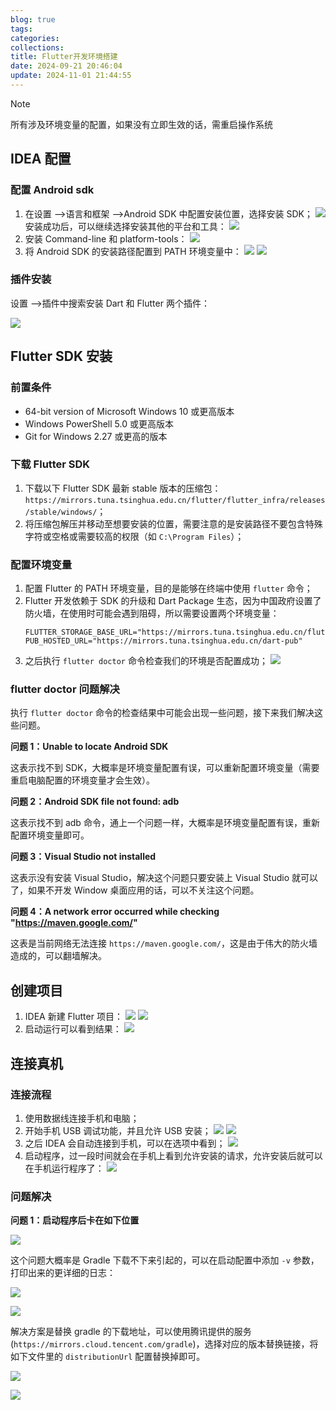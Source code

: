 ```yaml
---
blog: true
tags: 
categories: 
collections: 
title: Flutter开发环境搭建
date: 2024-09-21 20:46:04
update: 2024-11-01 21:44:55
---
```


> [!note]
> 所有涉及环境变量的配置，如果没有立即生效的话，需重启操作系统

## IDEA 配置

### 配置 Android sdk
1. 在设置 -->语言和框架 -->Android SDK 中配置安装位置，选择安装 SDK；
	![](/blog/img/IMG-20241101214529351.png)
	安装成功后，可以继续选择安装其他的平台和工具：
	![](/blog/img/IMG-20241101214529454.png)
3. 安装 Command-line 和 platform-tools：
	![](/blog/img/IMG-20241101214529507.png)
4. 将 Android SDK 的安装路径配置到 PATH 环境变量中：
	![](/blog/img/IMG-20241101214529570.png)
	![](/blog/img/IMG-20241101214529624.png)

### 插件安装

设置 -->插件中搜索安装 Dart 和 Flutter 两个插件：

![](/blog/img/IMG-20241101214529693.png)

## Flutter SDK 安装

### 前置条件

- 64-bit version of Microsoft Windows 10 或更高版本
-  Windows PowerShell 5.0 或更高版本
- Git for Windows 2.27 或更高的版本
### 下载 Flutter SDK

1. 下载以下 Flutter SDK 最新 stable 版本的压缩包：`https://mirrors.tuna.tsinghua.edu.cn/flutter/flutter_infra/releases/stable/windows/`；
2. 将压缩包解压并移动至想要安装的位置，需要注意的是安装路径不要包含特殊字符或空格或需要较高的权限（如 `C:\Program Files`）；
### 配置环境变量

1. 配置 Flutter 的 PATH 环境变量，目的是能够在终端中使用 `flutter` 命令；
2. Flutter 开发依赖于 SDK 的升级和 Dart Package 生态，因为中国政府设置了防火墙，在使用时可能会遇到阻碍，所以需要设置两个环境变量：
	```
	FLUTTER_STORAGE_BASE_URL="https://mirrors.tuna.tsinghua.edu.cn/flutter"
	PUB_HOSTED_URL="https://mirrors.tuna.tsinghua.edu.cn/dart-pub"
	```
3. 之后执行 `flutter doctor` 命令检查我们的环境是否配置成功；
	![](/blog/img/IMG-20241101214529755.png)
### flutter doctor 问题解决

执行 `flutter doctor` 命令的检查结果中可能会出现一些问题，接下来我们解决这些问题。

**问题 1：Unable to locate Android SDK**

这表示找不到 SDK，大概率是环境变量配置有误，可以重新配置环境变量（需要重启电脑配置的环境变量才会生效）。

**问题 2：Android SDK file not found: adb**

这表示找不到 adb 命令，通上一个问题一样，大概率是环境变量配置有误，重新配置环境变量即可。

**问题 3：Visual Studio not installed**

这表示没有安装 Visual Studio，解决这个问题只要安装上 Visual Studio 就可以了，如果不开发 Window 桌面应用的话，可以不关注这个问题。

**问题 4：A network error occurred while checking "https://maven.google.com/"**

这表是当前网络无法连接 `https://maven.google.com/`，这是由于伟大的防火墙造成的，可以翻墙解决。

## 创建项目

1. IDEA 新建 Flutter 项目：
	![](/blog/img/IMG-20241101214529810.png)
	![](/blog/img/IMG-20241101214529854.png)
2. 启动运行可以看到结果：
	![](/blog/img/IMG-20241101214529905.png)


## 连接真机

### 连接流程

1. 使用数据线连接手机和电脑；
2. 开始手机 USB 调试功能，并且允许 USB 安装；
	![](/blog/img/IMG-20241101214529960.jpg)
	![](/blog/img/IMG-20241101214530009.jpg)
3. 之后 IDEA 会自动连接到手机，可以在选项中看到；
	![](/blog/img/IMG-20241101214530098.png)
4. 启动程序，过一段时间就会在手机上看到允许安装的请求，允许安装后就可以在手机运行程序了：
	![](/blog/img/IMG-20241101214530153.jpg)

### 问题解决

**问题 1：启动程序后卡在如下位置**

![](/blog/img/IMG-20241101214530195.png)

这个问题大概率是 Gradle 下载不下来引起的，可以在启动配置中添加 `-v` 参数，打印出来的更详细的日志：

![](/blog/img/IMG-20241101214530238.png)

![](/blog/img/IMG-20241101214530287.png)

解决方案是替换 gradle 的下载地址，可以使用腾讯提供的服务 (`https://mirrors.cloud.tencent.com/gradle`)，选择对应的版本替换链接，将如下文件里的 `distributionUrl` 配置替换掉即可。

![](/blog/img/IMG-20241101214530334.png)

![](/blog/img/IMG-20241101214530371.png)